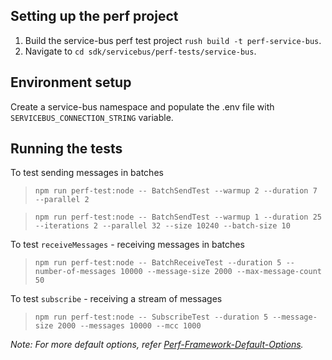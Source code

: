 ## Setting up the perf project

1. Build the service-bus perf test project `rush build -t perf-service-bus`.
2. Navigate to `cd sdk/servicebus/perf-tests/service-bus`.

## Environment setup

Create a service-bus namespace and populate the .env file with `SERVICEBUS_CONNECTION_STRING` variable.

## Running the tests

To test sending messages in batches

> `npm run perf-test:node -- BatchSendTest --warmup 2 --duration 7 --parallel 2`

> `npm run perf-test:node -- BatchSendTest --warmup 1 --duration 25 --iterations 2 --parallel 32 --size 10240 --batch-size 10`

To test `receiveMessages` - receiving messages in batches

> `npm run perf-test:node -- BatchReceiveTest --duration 5 --number-of-messages 10000 --message-size 2000 --max-message-count 50`

To test `subscribe` - receiving a stream of messages

> `npm run perf-test:node -- SubscribeTest --duration 5 --message-size 2000 --messages 10000 --mcc 1000`

_Note: For more default options, refer [Perf-Framework-Default-Options](https://github.com/Azure/azure-sdk-for-js/blob/main/sdk/test-utils/perf/README.md#keyconcepts)._
